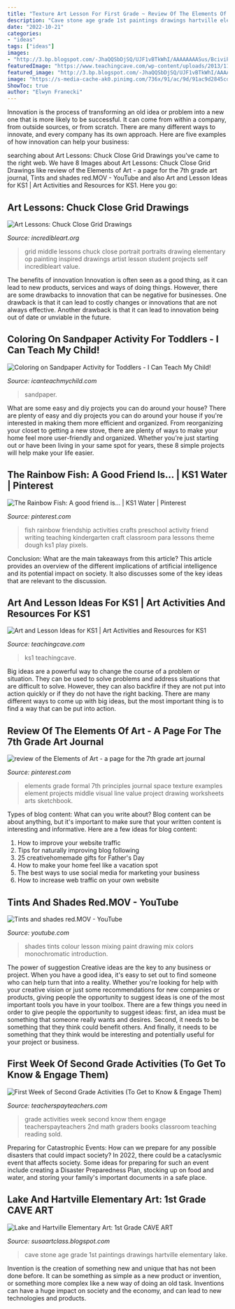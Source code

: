 ```yaml
---
title: "Texture Art Lesson For First Grade ~ Review Of The Elements Of Art"
description: "Cave stone age grade 1st paintings drawings hartville elementary lake"
date: "2022-10-21"
categories:
- "ideas"
tags: ["ideas"]
images:
- "http://3.bp.blogspot.com/-JhaQQSbDjSQ/UJF1vBTkWhI/AAAAAAAASus/BciviP9LdHc/s1600/cave+art+II.jpg"
featuredImage: "https://www.teachingcave.com/wp-content/uploads/2013/11/Art-landscape.jpg"
featured_image: "http://3.bp.blogspot.com/-JhaQQSbDjSQ/UJF1vBTkWhI/AAAAAAAASus/BciviP9LdHc/s1600/cave+art+II.jpg"
image: "https://s-media-cache-ak0.pinimg.com/736x/91/ac/9d/91ac9d2845cd92103210378adf0811cb.jpg"
ShowToc: true
author: "Elwyn Franecki"
---
```



Innovation is the process of transforming an old idea or problem into a new one that is more likely to be successful. It can come from within a company, from outside sources, or from scratch. There are many different ways to innovate, and every company has its own approach. Here are five examples of how innovation can help your business: 

	

		
searching about Art Lessons: Chuck Close Grid Drawings you've came to the right web. We have 8 Images about Art Lessons: Chuck Close Grid Drawings like review of the Elements of Art - a page for the 7th grade art journal, Tints and shades red.MOV - YouTube and also Art and Lesson Ideas for KS1 | Art Activities and Resources for KS1. Here you go:
		
    
## Art Lessons: Chuck Close Grid Drawings

<img loading=lazy src="https://www.incredibleart.org/lessons/middle/images/larrycolor2.jpg" onerror="this.onerror=null;this.src='https://tse4.mm.bing.net/th?id=OIP.37tQZN8RdxyLdS5Eyez4CwHaKi&amp;pid=15.1';" alt="Art Lessons: Chuck Close Grid Drawings">

_Source: incredibleart.org_

>grid middle lessons chuck close portrait portraits drawing elementary op painting inspired drawings artist lesson student projects self incredibleart value. 

	

The benefits of innovation
Innovation is often seen as a good thing, as it can lead to new products, services and ways of doing things. However, there are some drawbacks to innovation that can be negative for businesses. One drawback is that it can lead to costly changes or innovations that are not always effective. Another drawback is that it can lead to innovation being out of date or unviable in the future.

    
## Coloring On Sandpaper Activity For Toddlers - I Can Teach My Child!

<img loading=lazy src="https://www.icanteachmychild.com/wp-content/uploads/2016/01/Coloring-on-Sandpaper-Activity-for-Toddlers-650x975.png" onerror="this.onerror=null;this.src='https://tse1.mm.bing.net/th?id=OIP.iI5ForFmTCbkSrYZmelVHQHaLH&amp;pid=15.1';" alt="Coloring on Sandpaper Activity for Toddlers - I Can Teach My Child!">

_Source: icanteachmychild.com_

>sandpaper. 

	

What are some easy and diy projects you can do around your house?
There are plenty of easy and diy projects you can do around your house if you're interested in making them more efficient and organized. From reorganizing your closet to getting a new stove, there are plenty of ways to make your home feel more user-friendly and organized. Whether you're just starting out or have been living in your same spot for years, these 8 simple projects will help make your life easier.

    
## The Rainbow Fish: A Good Friend Is... | KS1 Water | Pinterest

<img loading=lazy src="https://s-media-cache-ak0.pinimg.com/736x/91/ac/9d/91ac9d2845cd92103210378adf0811cb.jpg" onerror="this.onerror=null;this.src='https://tse3.mm.bing.net/th?id=OIP.NRmE5o23IfTrOy8XITaJ2gHaJ6&amp;pid=15.1';" alt="The Rainbow Fish: A good friend is... | KS1 Water | Pinterest">

_Source: pinterest.com_

>fish rainbow friendship activities crafts preschool activity friend writing teaching kindergarten craft classroom para lessons theme dough ks1 play pixels. 

	

Conclusion: What are the main takeaways from this article?
This article provides an overview of the different implications of artificial intelligence and its potential impact on society. It also discusses some of the key ideas that are relevant to the discussion.

    
## Art And Lesson Ideas For KS1 | Art Activities And Resources For KS1

<img loading=lazy src="https://www.teachingcave.com/wp-content/uploads/2013/11/Art-landscape.jpg" onerror="this.onerror=null;this.src='https://tse1.mm.bing.net/th?id=OIP.7Ov8nWH42tUznv_AKFQeEgAAAA&amp;pid=15.1';" alt="Art and Lesson Ideas for KS1 | Art Activities and Resources for KS1">

_Source: teachingcave.com_

>ks1 teachingcave. 

	

Big ideas are a powerful way to change the course of a problem or situation. They can be used to solve problems and address situations that are difficult to solve. However, they can also backfire if they are not put into action quickly or if they do not have the right backing. There are many different ways to come up with big ideas, but the most important thing is to find a way that can be put into action.

    
## Review Of The Elements Of Art - A Page For The 7th Grade Art Journal

<img loading=lazy src="https://i.pinimg.com/736x/f9/5b/46/f95b468de05cdb6ea32a0f905e06ca87.jpg" onerror="this.onerror=null;this.src='https://tse4.mm.bing.net/th?id=OIP.soi8zDvnW9R9QjHxEP8u7gHaJ3&amp;pid=15.1';" alt="review of the Elements of Art - a page for the 7th grade art journal">

_Source: pinterest.com_

>elements grade formal 7th principles journal space texture examples element projects middle visual line value project drawing worksheets arts sketchbook. 

	

Types of blog content: What can you write about?
Blog content can be about anything, but it's important to make sure that your written content is interesting and informative. Here are a few ideas for blog content:
1. How to improve your website traffic 
2. Tips for naturally improving blog following 
3. 25 creativehomemade gifts for Father's Day 
4. How to make your home feel like a vacation spot 
5. The best ways to use social media for marketing your business 
6. How to increase web traffic on your own website 

    
## Tints And Shades Red.MOV - YouTube

<img loading=lazy src="http://i.ytimg.com/vi/VChBoBoycUc/maxresdefault.jpg" onerror="this.onerror=null;this.src='https://tse3.mm.bing.net/th?id=OIP.yz4uDsvNsjX117-s-yKaFQHaEK&amp;pid=15.1';" alt="Tints and shades red.MOV - YouTube">

_Source: youtube.com_

>shades tints colour lesson mixing paint drawing mix colors monochromatic introduction. 

	

The power of suggestion
Creative ideas are the key to any business or project. When you have a good idea, it's easy to set out to find someone who can help turn that into a reality. Whether you're looking for help with your creative vision or just some recommendations for new companies or products, giving people the opportunity to suggest ideas is one of the most important tools you have in your toolbox.
There are a few things you need in order to give people the opportunity to suggest ideas: first, an idea must be something that someone really wants and desires. Second, it needs to be something that they think could benefit others. And finally, it needs to be something that they think would be interesting and potentially useful for your project or business.

    
## First Week Of Second Grade Activities (To Get To Know &amp; Engage Them)

<img loading=lazy src="https://ecdn.teacherspayteachers.com/thumbitem/Johnny-Appleseed-Activites-to-Engage-Students-1500876032/original-785372-1.jpg" onerror="this.onerror=null;this.src='https://tse3.mm.bing.net/th?id=OIP.I_tOgsohciucjVygYLvblwAAAA&amp;pid=15.1';" alt="First Week of Second Grade Activities (To Get to Know &amp; Engage Them)">

_Source: teacherspayteachers.com_

>grade activities week second know them engage teacherspayteachers 2nd math graders books classroom teaching reading sold. 

	

Preparing for Catastrophic Events: How can we prepare for any possible disasters that could impact society?
In 2022, there could be a cataclysmic event that affects society. Some ideas for preparing for such an event include creating a Disaster Preparedness Plan, stocking up on food and water, and storing your family's important documents in a safe place.

    
## Lake And Hartville Elementary Art: 1st Grade CAVE ART

<img loading=lazy src="http://3.bp.blogspot.com/-JhaQQSbDjSQ/UJF1vBTkWhI/AAAAAAAASus/BciviP9LdHc/s1600/cave+art+II.jpg" onerror="this.onerror=null;this.src='https://tse4.mm.bing.net/th?id=OIP.ylmuffTnBblsy96w7L6fXwHaEv&amp;pid=15.1';" alt="Lake and Hartville Elementary Art: 1st Grade CAVE ART">

_Source: susaartclass.blogspot.com_

>cave stone age grade 1st paintings drawings hartville elementary lake. 

	

Invention is the creation of something new and unique that has not been done before. It can be something as simple as a new product or invention, or something more complex like a new way of doing an old task. Inventions can have a huge impact on society and the economy, and can lead to new technologies and products.

